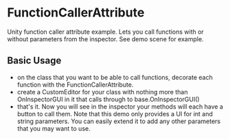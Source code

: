 FunctionCallerAttribute
=======================

Unity function caller attribute example. Lets you call functions with or without parameters from the inspector. See demo scene for example.


Basic Usage
-----

- on the class that you want to be able to call functions, decorate each function with the FunctionCallerAttribute.
- create a CustomEditor for your class with nothing more than OnInspectorGUI in it that calls through to base.OnInspectorGUI()
- that's it. Now you will see in the inspector your methods will each have a button to call them. Note that this demo only provides a UI for int and string parameters. You can easily extend it to add any other parameters that you may want to use.